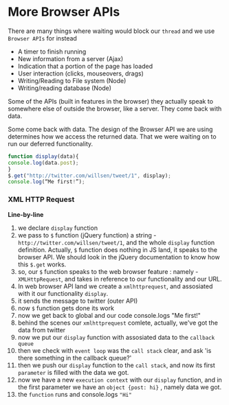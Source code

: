 # More Browser APIs

There are many things where waiting would block our `thread` and we use `Browser APIs` for instead
* A timer to finish running
* New information from a server (Ajax)
* Indication that a portion of the page has loaded
* User interaction (clicks, mouseovers, drags)
* Writing/Reading to File system (Node)
* Writing/reading database (Node)

Some of the APIs (built in features in the browser) they actually speak to somewhere else of outside the browser, like a server. They come back with data. 

Some come back with data. The design of the Browser API we are using determines how we access the returned data. 
That we were waiting on to run our deferred functionality. 
```js
function display(data){
console.log(data.post);
}
$.get("http://twitter.com/willsen/tweet/1", display);
console.log(“Me first!”);
```

### XML HTTP Request

**Line-by-line**
1. we declare `display` function
2. we pass to `$` function (jQuery function) a string - `http://twitter.com/willsen/tweet/1`,  and the whole `display` function definition.
Actually, `$` function does nothing in JS land, it speaks to the browser API. We should look in the jQuery documentation to know how this `$.get` works.
3. so, our `$` function speaks to the web browser feature : namely - `XMLHttpRequest`, and takes in reference to our functionality and our URL.
4. In web browser API land we create a `xmlhttprequest`, and assosiated with it our functionality `display`. 
5. it sends the message to twitter (outer API)
6. now `$` function gets done its work 
7. now we get back to global and our code console.logs "Me first!"
8. behind the scenes our `xmlhttprequest` comlete, actually, we've got the data from twitter 
9. now we put our `display` function with assosiated data to the `callback queue`
10. then we check with `event loop` was the `call stack` clear, and ask 'is there something in the callback queue?'
11. then we push our `display` function to the `call stack`, and now its first `parameter` is filled with the data we got. 
12. now we have a new `execution context` with our `display` function, and in the first parameter we have an `object {post: hi}` , namely data we got. 
13. the `function` runs and console.logs `"Hi"`





